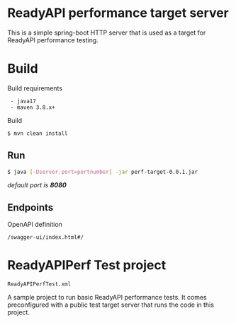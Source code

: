 # ReadyAPI performance target server

This is a simple spring-boot HTTP server that is used as a target for ReadyAPI performance testing.


# Build
Build requirements

```
 - java17  
 - maven 3.8.x+
```

Build

```sh
$ mvn clean install
```


## Run
```sh
$ java [-Dserver.port=portnumber] -jar perf-target-0.0.1.jar
```

*default port is **8080***

##  Endpoints
OpenAPI definition
 ```
 /swagger-ui/index.html#/
 ```

# ReadyAPIPerf Test project

```
ReadyAPIPerfTest.xml
```
A sample project to run basic ReadyAPI performance tests. It comes preconfigured with a public test target server that runs the code in this project.

## 